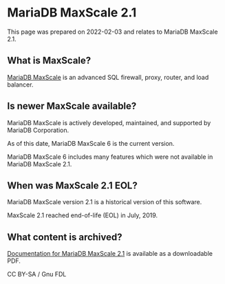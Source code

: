 
# MariaDB MaxScale 2.1

This page was prepared on 2022-02-03 and relates to MariaDB MaxScale 2.1.


## What is MaxScale?


[MariaDB MaxScale](https://r.mariadb.com/maxscale-docs) is an advanced SQL firewall, proxy, router, and load balancer.


## Is newer MaxScale available?


MariaDB MaxScale is actively developed, maintained, and supported by MariaDB Corporation.


As of this date, MariaDB MaxScale 6 is the current version.


MariaDB MaxScale 6 includes many features which were not available in MariaDB MaxScale 2.1.


## When was MaxScale 2.1 EOL?


MariaDB MaxScale version 2.1 is a historical version of this software.


MaxScale 2.1 reached end-of-life (EOL) in July, 2019.


## What content is archived?


[Documentation for MariaDB MaxScale 2.1](https://id.mariadb.com/es-docs/pdf-download/pdfs/MariaDB%20MaxScale%202.1.pdf) is available as a downloadable PDF.


CC BY-SA / Gnu FDL

